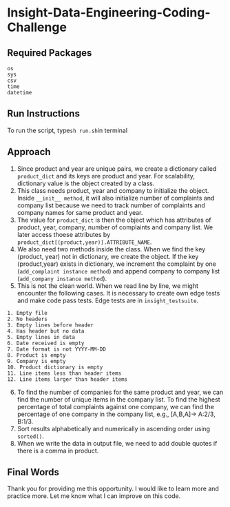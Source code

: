 # Insight-Data-Engineering-Coding-Challenge

## Required Packages
```
os
sys
csv
time
datetime
```

## Run Instructions
To run the script, type`sh run.sh`in terminal </br>


## Approach
1. Since product and year are unique pairs, we create a dictionary called `product_dict` and its keys are product and year. For scalability, dictionary value is the object created by a class. </br>
2. This class needs product, year and company to initialize the object. Inside `__init__ method`, it will also initialize number of complaints and company list because we need to track number of complaints and company names for same product and year. </br>
3. The value for `product_dict` is then the object which has attributes of product, year, company, number of complaints and company list. We later access thoese attributes by `product_dict[(product,year)].ATTRIBUTE_NAME`. </br>
4. We also need two methods inside the class. When we find the key (product, year) not in dictionary, we create the object. If the key (product,year) exists in dictionary, we increment the complaint by one (`add_complaint instance method`) and append company to company list (`add_company instance method`). </br>
5. This is not the clean world. When we read line by line, we might encounter the following cases. It is necessary to create own edge tests and make code pass tests. Edge tests are in `insight_testsuite`.
```
1. Empty file
2. No headers
3. Empty lines before header
4. Has header but no data
5. Empty lines in data
6. Date received is empty
7. Date format is not YYYY-MM-DD
8. Product is empty
9. Company is empty
10. Product dictionary is empty
11. Line items less than header items
12. Line items larger than header items
```
6. To find the number of companies for the same product and year, we can find the number of unique items in the company list. To find the highest percentage of total complaints against one company, we can find the percentage of one company in the company list, e.g., [A,B,A]-> A:2/3, B:1/3. </br>
7. Sort results alphabetically and numerically in ascending order using `sorted()`.
8. When we write the data in output file, we need to add double quotes if there is a comma in product.
## Final Words
Thank you for providing me this opportunity. I would like to learn more and practice more. Let me know what I can improve on this code.
